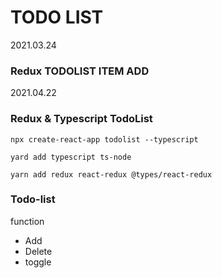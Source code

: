 # TODO LIST

2021.03.24

### Redux TODOLIST ITEM ADD

2021.04.22

### Redux & Typescript TodoList

`npx create-react-app todolist --typescript`

`yard add typescript ts-node`

`yarn add redux react-redux @types/react-redux`

### Todo-list

function

- Add
- Delete
- toggle
